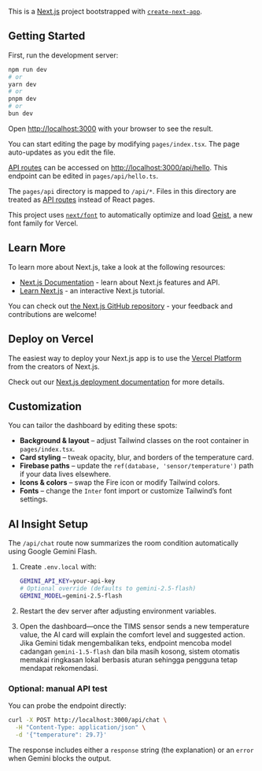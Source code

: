 This is a [Next.js](https://nextjs.org) project bootstrapped with [`create-next-app`](https://nextjs.org/docs/pages/api-reference/create-next-app).

## Getting Started

First, run the development server:

```bash
npm run dev
# or
yarn dev
# or
pnpm dev
# or
bun dev
```

Open [http://localhost:3000](http://localhost:3000) with your browser to see the result.

You can start editing the page by modifying `pages/index.tsx`. The page auto-updates as you edit the file.

[API routes](https://nextjs.org/docs/pages/building-your-application/routing/api-routes) can be accessed on [http://localhost:3000/api/hello](http://localhost:3000/api/hello). This endpoint can be edited in `pages/api/hello.ts`.

The `pages/api` directory is mapped to `/api/*`. Files in this directory are treated as [API routes](https://nextjs.org/docs/pages/building-your-application/routing/api-routes) instead of React pages.

This project uses [`next/font`](https://nextjs.org/docs/pages/building-your-application/optimizing/fonts) to automatically optimize and load [Geist](https://vercel.com/font), a new font family for Vercel.

## Learn More

To learn more about Next.js, take a look at the following resources:

- [Next.js Documentation](https://nextjs.org/docs) - learn about Next.js features and API.
- [Learn Next.js](https://nextjs.org/learn-pages-router) - an interactive Next.js tutorial.

You can check out [the Next.js GitHub repository](https://github.com/vercel/next.js) - your feedback and contributions are welcome!

## Deploy on Vercel

The easiest way to deploy your Next.js app is to use the [Vercel Platform](https://vercel.com/new?utm_medium=default-template&filter=next.js&utm_source=create-next-app&utm_campaign=create-next-app-readme) from the creators of Next.js.

Check out our [Next.js deployment documentation](https://nextjs.org/docs/pages/building-your-application/deploying) for more details.

## Customization

You can tailor the dashboard by editing these spots:

- **Background & layout** – adjust Tailwind classes on the root container in `pages/index.tsx`.
- **Card styling** – tweak opacity, blur, and borders of the temperature card.
- **Firebase paths** – update the `ref(database, 'sensor/temperature')` path if your data lives elsewhere.
- **Icons & colors** – swap the Fire icon or modify Tailwind colors.
- **Fonts** – change the `Inter` font import or customize Tailwind’s font settings.

## AI Insight Setup

The `/api/chat` route now summarizes the room condition automatically using Google Gemini Flash.

1. Create `.env.local` with:

	```bash
	GEMINI_API_KEY=your-api-key
	# Optional override (defaults to gemini-2.5-flash)
	GEMINI_MODEL=gemini-2.5-flash
	```

2. Restart the dev server after adjusting environment variables.
3. Open the dashboard—once the TIMS sensor sends a new temperature value, the AI card will explain the comfort level and suggested action. Jika Gemini tidak mengembalikan teks, endpoint mencoba model cadangan `gemini-1.5-flash` dan bila masih kosong, sistem otomatis memakai ringkasan lokal berbasis aturan sehingga pengguna tetap mendapat rekomendasi.

### Optional: manual API test

You can probe the endpoint directly:

```bash
curl -X POST http://localhost:3000/api/chat \
  -H "Content-Type: application/json" \
  -d '{"temperature": 29.7}'
```

The response includes either a `response` string (the explanation) or an `error` when Gemini blocks the output.

